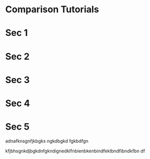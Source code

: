 # Comparison Tutorials

# Sec 1

# Sec 2

# Sec 3

# Sec 4

# Sec 5


adnafknsgnfjkbgks ngkdbgkd fgkbdfgn

kfjbhsgnkdjbgkdnfgkndignedklfnbienbkenbindfeklbndfibndkfbn df